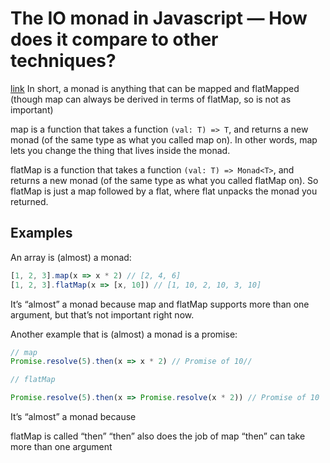 # The IO monad in Javascript — How does it compare to other techniques?


[link](https://medium.com/@magnusjt/the-io-monad-in-javascript-how-does-it-compare-to-other-techniques-124ef8a35b63)
In short, a monad is anything that can be mapped and flatMapped (though map can always be derived in terms of flatMap, so is not as important)

map is a function that takes a function `(val: T) => T`, and returns a new monad (of the same type as what you called map on).
In other words, map lets you change the thing that lives inside the monad.

flatMap is a function that takes a function `(val: T) => Monad<T>`, and returns a new monad (of the same type as what you called flatMap on).
So flatMap is just a map followed by a flat, where flat unpacks the monad you returned.

## Examples

An array is (almost) a monad:

```ts
[1, 2, 3].map(x => x * 2) // [2, 4, 6]
[1, 2, 3].flatMap(x => [x, 10]) // [1, 10, 2, 10, 3, 10]
```

It’s “almost” a monad because map and flatMap supports more than one argument, but that’s not important right now.

Another example that is (almost) a monad is a promise:

```ts
// map
Promise.resolve(5).then(x => x * 2) // Promise of 10//

// flatMap

Promise.resolve(5).then(x => Promise.resolve(x * 2)) // Promise of 10
```

It’s “almost” a monad because

flatMap is called “then”
“then” also does the job of map
“then” can take more than one argument